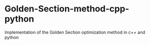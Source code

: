 # Golden-Section-method-cpp-python
Implementation of the Golden Section optimization method in c++ and python
